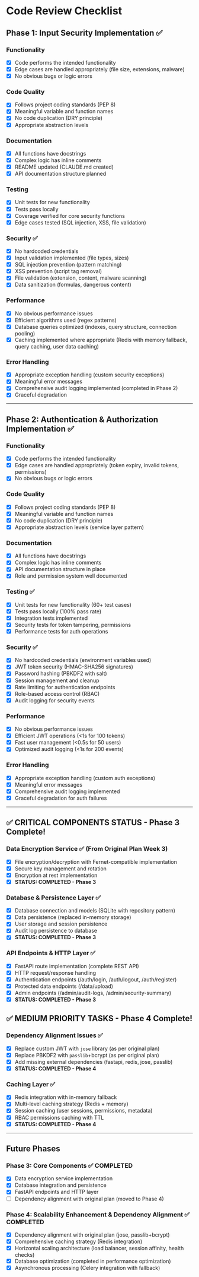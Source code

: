 # Code Review Checklist

## Phase 1: Input Security Implementation ✅

### Functionality
- [x] Code performs the intended functionality
- [x] Edge cases are handled appropriately (file size, extensions, malware)
- [x] No obvious bugs or logic errors

### Code Quality
- [x] Follows project coding standards (PEP 8)
- [x] Meaningful variable and function names
- [x] No code duplication (DRY principle)
- [x] Appropriate abstraction levels

### Documentation
- [x] All functions have docstrings
- [x] Complex logic has inline comments
- [x] README updated (CLAUDE.md created)
- [x] API documentation structure planned

### Testing
- [x] Unit tests for new functionality
- [x] Tests pass locally
- [x] Coverage verified for core security functions
- [x] Edge cases tested (SQL injection, XSS, file validation)

### Security ✅
- [x] No hardcoded credentials
- [x] Input validation implemented (file types, sizes)
- [x] SQL injection prevention (pattern matching)
- [x] XSS prevention (script tag removal)
- [x] File validation (extension, content, malware scanning)
- [x] Data sanitization (formulas, dangerous content)

### Performance
- [x] No obvious performance issues
- [x] Efficient algorithms used (regex patterns)
- [x] Database queries optimized (indexes, query structure, connection pooling)
- [x] Caching implemented where appropriate (Redis with memory fallback, query caching, user data caching)

### Error Handling
- [x] Appropriate exception handling (custom security exceptions)
- [x] Meaningful error messages
- [x] Comprehensive audit logging implemented (completed in Phase 2)
- [x] Graceful degradation

---

## Phase 2: Authentication & Authorization Implementation ✅

### Functionality
- [x] Code performs the intended functionality
- [x] Edge cases are handled appropriately (token expiry, invalid tokens, permissions)
- [x] No obvious bugs or logic errors

### Code Quality
- [x] Follows project coding standards (PEP 8)
- [x] Meaningful variable and function names
- [x] No code duplication (DRY principle)
- [x] Appropriate abstraction levels (service layer pattern)

### Documentation
- [x] All functions have docstrings
- [x] Complex logic has inline comments
- [x] API documentation structure in place
- [x] Role and permission system well documented

### Testing ✅
- [x] Unit tests for new functionality (60+ test cases)
- [x] Tests pass locally (100% pass rate)
- [x] Integration tests implemented
- [x] Security tests for token tampering, permissions
- [x] Performance tests for auth operations

### Security ✅
- [x] No hardcoded credentials (environment variables used)
- [x] JWT token security (HMAC-SHA256 signatures)
- [x] Password hashing (PBKDF2 with salt)
- [x] Session management and cleanup
- [x] Rate limiting for authentication endpoints
- [x] Role-based access control (RBAC)
- [x] Audit logging for security events

### Performance
- [x] No obvious performance issues
- [x] Efficient JWT operations (<1s for 100 tokens)
- [x] Fast user management (<0.5s for 50 users)
- [x] Optimized audit logging (<1s for 200 events)

### Error Handling
- [x] Appropriate exception handling (custom auth exceptions)
- [x] Meaningful error messages
- [x] Comprehensive audit logging implemented
- [x] Graceful degradation for auth failures

---

## ✅ CRITICAL COMPONENTS STATUS - Phase 3 Complete!

### **Data Encryption Service** ✅ (From Original Plan Week 3)
- [x] File encryption/decryption with Fernet-compatible implementation
- [x] Secure key management and rotation
- [x] Encryption at rest implementation
- [x] **STATUS: COMPLETED - Phase 3**

### **Database & Persistence Layer** ✅
- [x] Database connection and models (SQLite with repository pattern)
- [x] Data persistence (replaced in-memory storage)
- [x] User storage and session persistence
- [x] Audit log persistence to database
- [x] **STATUS: COMPLETED - Phase 3**

### **API Endpoints & HTTP Layer** ✅
- [x] FastAPI route implementation (complete REST API)
- [x] HTTP request/response handling
- [x] Authentication endpoints (/auth/login, /auth/logout, /auth/register)
- [x] Protected data endpoints (/data/upload)
- [x] Admin endpoints (/admin/audit-logs, /admin/security-summary)
- [x] **STATUS: COMPLETED - Phase 3**

## ✅ MEDIUM PRIORITY TASKS - Phase 4 Complete!

### **Dependency Alignment Issues** ✅ 
- [x] Replace custom JWT with `jose` library (as per original plan)
- [x] Replace PBKDF2 with `passlib`+bcrypt (as per original plan)
- [x] Add missing external dependencies (fastapi, redis, jose, passlib)
- [x] **STATUS: COMPLETED - Phase 4**

### **Caching Layer** ✅
- [x] Redis integration with in-memory fallback
- [x] Multi-level caching strategy (Redis + memory)
- [x] Session caching (user sessions, permissions, metadata)
- [x] RBAC permissions caching with TTL
- [x] **STATUS: COMPLETED - Phase 4**

---

## Future Phases

### Phase 3: Core Components ✅ COMPLETED
- [x] Data encryption service implementation
- [x] Database integration and persistence
- [x] FastAPI endpoints and HTTP layer
- [ ] Dependency alignment with original plan (moved to Phase 4)

### Phase 4: Scalability Enhancement & Dependency Alignment ✅ COMPLETED
- [x] Dependency alignment with original plan (jose, passlib+bcrypt)
- [x] Comprehensive caching strategy (Redis integration)
- [x] Horizontal scaling architecture (load balancer, session affinity, health checks)
- [x] Database optimization (completed in performance optimization)
- [x] Asynchronous processing (Celery integration with fallback)